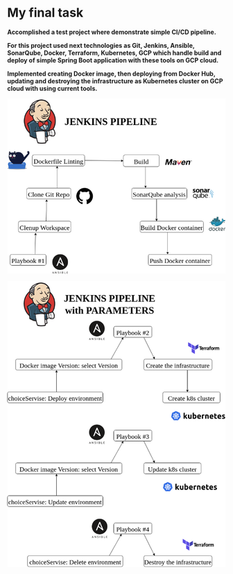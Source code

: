 # My final task

**Accomplished a test project where demonstrate simple CI/CD pipeline.** 

**For this project used next technologies as Git, Jenkins, Ansible, SonarQube, Docker, Terraform, Kubernetes, GCP which handle build and deploy of simple Spring Boot application with these tools on GCP cloud.**

**Implemented creating Docker image, then deploying from Docker Hub, updating and destroying the infrastructure as Kubernetes cluster on GCP cloud with using current tools.**

![pic_final_1](pic_final/pic_final_1.png)

![pic_final_2](pic_final/pic_final_2.png)